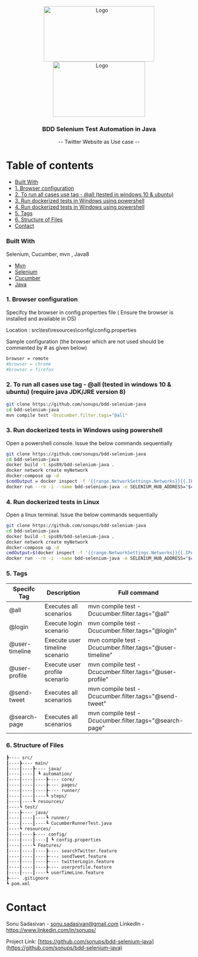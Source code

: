<!-- PROJECT LOGO -->
<br />
<p align="center">
   <a href="https://github.com/sonups/bdd-selenium-java">
   <img src="https://media-exp1.licdn.com/dms/image/C5112AQHJpZqS4Bxncw/article-cover_image-shrink_423_752/0/1520185868869?e=1627516800&v=beta&t=daIxyIOsFQ8wt43fNjBT6FSnbxOC1az55hC10ae8HLw" alt="Logo" width="300" height="150">
      <img src="https://miro.medium.com/max/8642/1*iIXOmGDzrtTJmdwbn7cGMw.png" alt="Logo" width="250" height="150">
   </a>
   </p>
<h3 align="center">BDD Selenium Test Automation in Java</h3>
<p align="center">
  -- Twitter Website as Use case -- 
</p>

Table of contents
=================

<!--ts-->

  * [Built With](#built-with)
  * [1. Browser configuration](#3-browser-configuration)
  * [2. To run all cases use tag - @all (tested in windows 10 & ubuntu)](#1-to-run-all-cases-use-tag---all-tested-in-windows-10--ubuntu)
  * [3. Run dockerized tests in Windows using powershell](#2-run-dockerized-tests-in-windows-using-powershell)
  * [4. Run dockerized tests in Windows using powershell](#2-run-dockerized-tests-in-windows-using-powershell)
  * [5. Tags](#2-tags)
  * [6. Structure of Files](#4-structure-of-files)
  * [Contact](#contact)


### Built With

Selenium, Cucumber, mvn , Java8

* [Mvn](https://maven.apache.org/)
* [Selenium](https://www.selenium.dev/)
* [Cucumber](https://cucumber.io/)
* [Java](https://www.java.com/en/)


 ### 1. Browser configuration
 
Specifcy the browser in config.properties file ( Ensure the browser is installed and available in OS)

 Location : src\test\resources\config\config.properties
 
 Sample configuration (the browser which are not used should be commented by # as given below)
   ```sh
   browser = remote
   #browser = chrome
   #browser = firefox
   ```
   
### 2. To run all cases use tag - @all (tested in windows 10 & ubuntu) (require java JDK/JRE version 8)
   ```sh
   git clone https://github.com/sonups/bdd-selenium-java
   cd bdd-selenium-java
   mvn compile test -Dcucumber.filter.tags="@all"
   ```
### 3. Run dockerized tests in Windows using powershell
   Open a powershell console. Issue the below commands sequentially
   ```sh
   git clone https://github.com/sonups/bdd-selenium-java
   cd bdd-selenium-java
   docker build -t sps89/bdd-selenium-java .
   docker network create myNetwork
   docker-compose up -d
   $cmdOutput = docker inspect -f '{{range.NetworkSettings.Networks}}{{.IPAddress}}{{end}}' hub
   docker run --rm -i --name bdd-selenium-java -e SELENIUM_HUB_ADDRESS="$cmdOutput" --network="myNetwork" sps89/bdd-selenium-java
   ```
   
### 4. Run dockerized tests in Linux 
   Open a linux terminal. Issue the below commands sequentially
   ```sh
   git clone https://github.com/sonups/bdd-selenium-java
   cd bdd-selenium-java
   docker build -t sps89/bdd-selenium-java .
   docker network create myNetwork
   docker-compose up -d
   cmdOutput=$(docker inspect -f '{{range.NetworkSettings.Networks}}{{.IPAddress}}{{end}}' hub)
   docker run --rm -i --name bdd-selenium-java -e SELENIUM_HUB_ADDRESS="$cmdOutput" --network="myNetwork" sps89/bdd-selenium-java
   ```
### 5. Tags

| Specifc Tag    | Description                    | Full command                                             |
|----------------|--------------------------------|----------------------------------------------------------|
| @all           | Executes all scenarios         | mvn compile test -Dcucumber.filter.tags="@all"           |
| @login         | Execute login scenario         | mvn compile test -Dcucumber.filter.tags="@login"         |
| @user-timeline | Execute user timeline scenario | mvn compile test -Dcucumber.filter.tags="@user-timeline" |
| @user-profile  | Execute user profile scenario  | mvn compile test -Dcucumber.filter.tags="@user-profile"  |
| @send-tweet    | Executes all scenarios         | mvn compile test -Dcucumber.filter.tags="@send-tweet"    |
| @search-page   | Executes all scenarios         | mvn compile test -Dcucumber.filter.tags="@search-page"   |

 ### 6. Structure of Files 
   ```sh
┣---- src/
┃----┣---- main/
┃----┃----┣---- java/
┃----┃----┃ ┗ automation/
┃----┃----┃----┣---- core/
┃----┃----┃----┣---- pages/
┃----┃----┃----┣---- runner/
┃----┃----┃----┗ steps/
┃----┃----┗ resources/
┃----┗ test/
┃----┣---- java/
┃----┃----┃----┗ runner/
┃----┃----┃----┗ CucumberRunnerTest.java
┃----┗ resources/
┃----┃----┣---- config/
┃----┃----┃----┃ ┗ config.properties
┃----┃----┗ Features/
┃----┃----┃----┣---- searchTwitter.feature
┃----┃----┃----┣---- sendTweet.feature
┃----┃----┃----┣---- twitterLogin.feature
┃----┃----┃----┣---- userprofile.feature
┃----┃----┃----┗ userTimeLine.feature
┣---- .gitignore
┗ pom.xml

   ```
   
<!-- CONTACT -->
# Contact

Sonu Sadasivan - sonu.sadasivan@gmail.com
LinkedIn - https://www.linkedin.com/in/sonups/

Project Link: [https://github.com/sonups/bdd-selenium-java](https://github.com/sonups/bdd-selenium-java)


